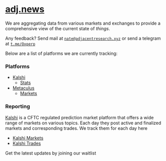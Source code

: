 # [adj.news](https://adj.news) 

We are aggregating data from various markets and exchanges to provide a comprehensive view of the current state of *things*. 

Any feedback? Send mail at <code><a href="mailto:nate@adjacentresearch.xyz" class="dotted">nate@adjacentresearch.xyz</a></code> or send a telegram at <code><a href="https://t.me/0xperp" class="dotted">t.me/Oxperp</a></code></p>

Below are a list of platforms we are currently tracking:

<h3>Platforms</h3>
<ul>
  <li><a href="https://kalshi.com/sign-up/?referral=39c1bef1-c544-4b49-ab85-d336be5dc41c" class="dotted">Kalshi</a>
    <ul>
        <li><a href="/platforms/kalshi/stats" class="dotted">Stats</a></li>
    </ul>
  </li>
  <li><a href="https://metaculus.com" class="dotted">Metaculus</a>
    <ul>
        <li><a href="/platforms/metaculus/markets" class="dotted">Markets</a></li>
    </ul>
  </li>
</ul>

<h3>Reporting</h3>
<p><a href="kalshi.com/sign-up/?referral=39c1bef1-c544-4b49-ab85-d336be5dc41c" class="dotted">Kalshi</a> is a CFTC regulated prediction market platform that offers a wide range of markets on various topics. Each day they post active and finalized markets and corresponding trades. We track them for each day here</p>
<ul>
  <li><a href="/platforms/kalshi/markets" class="dotted">Kalshi Markets</a></li>
  <li><a href="/platforms/kalshi/trades" class="dotted">Kalshi Trades</a></li>
</ul>

Get the latest updates by joining our waitlist
<div id="getWaitlistContainer" data-waitlist_id="16399" data-widget_type="WIDGET_3"></div>
<link rel="stylesheet" type="text/css" href="https://prod-waitlist-widget.s3.us-east-2.amazonaws.com/getwaitlist.min.css"/>
<script src="https://prod-waitlist-widget.s3.us-east-2.amazonaws.com/getwaitlist.min.js"></script>